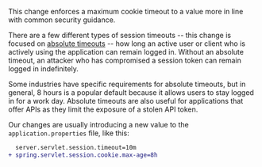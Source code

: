 This change enforces a maximum cookie timeout to a value more in line with common security guidance. 

There are a few different types of session timeouts -- this change is focused on [absolute timeouts](https://cheatsheetseries.owasp.org/cheatsheets/Session_Management_Cheat_Sheet.html#:~:text=an%20absolute%20timeout) -- how long an active user or client who is actively using the application can remain logged in. Without an absolute timeout, an attacker who has compromised a session token can remain logged in indefinitely.

Some industries have specific requirements for absolute timeouts, but in general, 8 hours is a popular default because it allows users to stay logged in for a work day. Absolute timeouts are also useful for applications that offer APIs as they limit the exposure of a stolen API token.

Our changes are usually introducing a new value to the `application.properties` file, like this:

```diff
  server.servlet.session.timeout=10m
+ spring.servlet.session.cookie.max-age=8h
```
